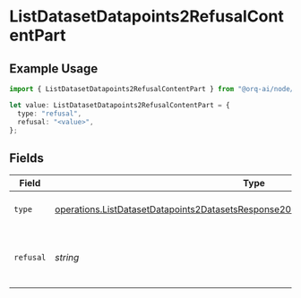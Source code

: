 # ListDatasetDatapoints2RefusalContentPart

## Example Usage

```typescript
import { ListDatasetDatapoints2RefusalContentPart } from "@orq-ai/node/models/operations";

let value: ListDatasetDatapoints2RefusalContentPart = {
  type: "refusal",
  refusal: "<value>",
};
```

## Fields

| Field                                                                                                                                                                                      | Type                                                                                                                                                                                       | Required                                                                                                                                                                                   | Description                                                                                                                                                                                |
| ------------------------------------------------------------------------------------------------------------------------------------------------------------------------------------------ | ------------------------------------------------------------------------------------------------------------------------------------------------------------------------------------------ | ------------------------------------------------------------------------------------------------------------------------------------------------------------------------------------------ | ------------------------------------------------------------------------------------------------------------------------------------------------------------------------------------------ |
| `type`                                                                                                                                                                                     | [operations.ListDatasetDatapoints2DatasetsResponse200ApplicationJSONResponseBodyType](../../models/operations/listdatasetdatapoints2datasetsresponse200applicationjsonresponsebodytype.md) | :heavy_check_mark:                                                                                                                                                                         | The type of the content part.                                                                                                                                                              |
| `refusal`                                                                                                                                                                                  | *string*                                                                                                                                                                                   | :heavy_check_mark:                                                                                                                                                                         | The refusal message generated by the model.                                                                                                                                                |